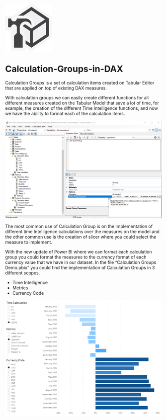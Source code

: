 ![alt text](https://github.com/Justmaister/Calculation-Groups-in-DAX/blob/master/Images/tabular_editor_icon.png)

# Calculation-Groups-in-DAX                

Calculation Groups is a set of calculation items created on Tabular Editor that are applied on top of existing DAX measures. 

With calculation groups we can easily create different functions for all different measures created on the Tabular Model that save a lot of time, for example, the creation of the different Time Intelligence functions, and now we have the ability to format each of the calculation items.  

![alt text](https://github.com/Justmaister/Calculation-Groups-in-DAX/blob/master/Images/Format_String.PNG)

The most common use of Calculation Group is on the implementation of different time Intelligence calculations over the measures on the model and the other common use is the creation of slicer where you could select the measure to implement. 


With the new update of Power BI where we can format each calculation group you could format the measures to the currency format of each currency value that we have in our dataset. 
In the file “Calculation Groups Demo.pbix” you could find the implementation of Calculation Groups in 3 different scopes. 

-	Time Intelligence
-	Metrics
-	Currency Code 



![alt text](https://github.com/Justmaister/Calculation-Groups-in-DAX/blob/master/Images/Calculation_Groups_in_Action.PNG)
